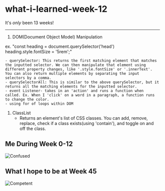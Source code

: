 # what-i-learned-week-12
It's *only* been 13 weeks!
___

1. DOM(Document Object Model) Manipulation
   
ex. "const heading = document.querySelector('head')
heading.style.fontSize = '5rem';"

    - querySelector: This returns the first matching element that matches the inputted selector. We can then manipulate that element using different property changes, like '.style.fontSize' or '.innerText'. You can also return multiple elements by separating the input selectors by a comma.
    - querySelectorAll: This is similar to the above querySelector, but it returns all the matching elements for the inputted selector.
    - event Listener- takes in an 'action' and runs a function when called. Ex. When I 'click' on a word in a paragraph, a function runs to change the color.
    - using for of loops within DOM

1. ClassList
    - Returns an element's list of CSS classes. You can add, remove, replace, check if a class exists(using 'contain'), and toggle on and off the class.







## Me During Week 0-12
![Confused](https://media.giphy.com/media/zjQrmdlR9ZCM/giphy.gif)


## What I hope to be at Week 45
![Competent](https://giphy.com/gifs/UKTVGIFBANK-emma-willis-delivering-babies-newborns-WqFectaMUfKsGEOL5f)
